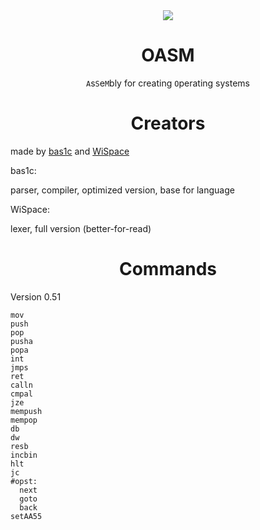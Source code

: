 <div align="center">
<image src="OASM.png">
<h1> OASM </h1>

`A`s`S`e`M`bly for creating `O`perating systems

</div>

<h1 align="center"> Creators </h1>
made by <a href="https://github.com/bas1c1">bas1c</a> and <a href="https://github.com/WiSpace">WiSpace</a>

bas1c:

parser, compiler, optimized version, base for language

WiSpace:

lexer, full version (better-for-read)

<h1 align="center"> Commands </h1>

Version 0.51

```
mov
push
pop
pusha
popa
int
jmps
ret
calln
cmpal
jze
mempush
mempop
db
dw
resb
incbin
hlt
jc
#opst:
  next
  goto
  back
setAA55
```
